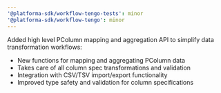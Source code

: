 ```yaml
---
'@platforma-sdk/workflow-tengo-tests': minor
'@platforma-sdk/workflow-tengo': minor
---
```


Added high level PColumn mapping and aggregation API to simplify data transformation workflows:
- New functions for mapping and aggregating PColumn data
- Takes care of all column spec transformations and validation
- Integration with CSV/TSV import/export functionality
- Improved type safety and validation for column specifications
